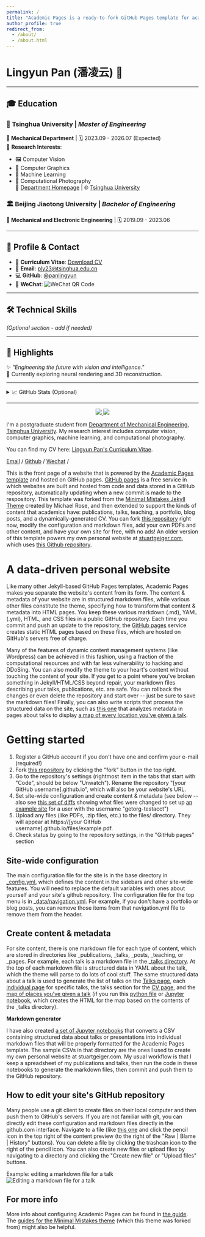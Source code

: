```yaml
---
permalink: /
title: "Academic Pages is a ready-to-fork GitHub Pages template for academic personal websites"
author_profile: true
redirect_from: 
  - /about/
  - /about.html
---
```


# Lingyun Pan (潘凌云) 🌟

---

## 🎓 Education

### 🏫 **Tsinghua University** | *Master of Engineering*  
**📍 Mechanical Department** | 🗓️ 2023.09 - 2026.07 (Expected)  
🔬 **Research Interests**:  
- 🖼️ Computer Vision  
- 🎨 Computer Graphics  
- 🤖 Machine Learning  
- 📸 Computational Photography  
🔗 [Department Homepage](https://me.tsinghua.edu.cn/) | 🌐 [Tsinghua University](https://www.tsinghua.edu.cn/)  

### 🏛️ **Beijing Jiaotong University** | *Bachelor of Engineering*  
**📍 Mechanical and Electronic Engineering** | 🗓️ 2019.09 - 2023.06  

---

## 📄 Profile & Contact

- 📄 **Curriculum Vitae**: [Download CV](../assets/PLY_vitae.pdf)  
- 📧 **Email**: [ply23@tsinghua.edu.cn](mailto:ply23@tsinghua.edu.cn)  
- 💻 **GitHub**: [@panlingyun](https://github.com/panlingyun)  
- 💬 **WeChat**: ![WeChat QR Code](../images/wechat.PNG)  

---

## 🛠️ Technical Skills  
*(Optional section - add if needed)*  
<!-- Example:
- **Programming**: Python (PyTorch, OpenCV), C++  
- **Tools**: Git, LaTeX, Docker  
-->

---

## 📌 Highlights  
✨ *"Engineering the future with vision and intelligence."*  
🌱 Currently exploring neural rendering and 3D reconstruction.  

---

<details>
<summary>📈 GitHub Stats (Optional)</summary>

![GitHub Stats](https://github-readme-stats.vercel.app/api?username=panlingyun&show_icons=true&theme=radical)

</details>

---

<div align="center">
  <a href="mailto:ply23@tsinghua.edu.cn">
    <img src="https://img.shields.io/badge/Email-FF6B6B?style=for-the-badge&logo=gmail&logoColor=white">
  </a>
  <a href="https://github.com/panlingyun">
    <img src="https://img.shields.io/badge/GitHub-181717?style=for-the-badge&logo=github&logoColor=white">
  </a>
</div>


I'm a postgraduate student from [Department of Mechanical Engineering](https://me.tsinghua.edu.cn/), [Tsinghua University](https://www.tsinghua.edu.cn/). My research interest includes computer vision, computer graphics, machine learning, and computational photography.

You can find my CV here: [Lingyun Pan's Curriculum Vitae](../assets/PLY_vitae.pdf).

[Email](mailto:ply23@tsinghua.edu.cn) / [Github](https://github.com/panlingyun) / [Wechat](../images/wechat.PNG) / 

This is the front page of a website that is powered by the [Academic Pages template](https://github.com/academicpages/academicpages.github.io) and hosted on GitHub pages. [GitHub pages](https://pages.github.com) is a free service in which websites are built and hosted from code and data stored in a GitHub repository, automatically updating when a new commit is made to the respository. This template was forked from the [Minimal Mistakes Jekyll Theme](https://mmistakes.github.io/minimal-mistakes/) created by Michael Rose, and then extended to support the kinds of content that academics have: publications, talks, teaching, a portfolio, blog posts, and a dynamically-generated CV. You can fork [this repository](https://github.com/academicpages/academicpages.github.io) right now, modify the configuration and markdown files, add your own PDFs and other content, and have your own site for free, with no ads! An older version of this template powers my own personal website at [stuartgeiger.com](http://stuartgeiger.com), which uses [this Github repository](https://github.com/staeiou/staeiou.github.io).

A data-driven personal website
======
Like many other Jekyll-based GitHub Pages templates, Academic Pages makes you separate the website's content from its form. The content & metadata of your website are in structured markdown files, while various other files constitute the theme, specifying how to transform that content & metadata into HTML pages. You keep these various markdown (.md), YAML (.yml), HTML, and CSS files in a public GitHub repository. Each time you commit and push an update to the repository, the [GitHub pages](https://pages.github.com/) service creates static HTML pages based on these files, which are hosted on GitHub's servers free of charge.

Many of the features of dynamic content management systems (like Wordpress) can be achieved in this fashion, using a fraction of the computational resources and with far less vulnerability to hacking and DDoSing. You can also modify the theme to your heart's content without touching the content of your site. If you get to a point where you've broken something in Jekyll/HTML/CSS beyond repair, your markdown files describing your talks, publications, etc. are safe. You can rollback the changes or even delete the repository and start over -- just be sure to save the markdown files! Finally, you can also write scripts that process the structured data on the site, such as [this one](https://github.com/academicpages/academicpages.github.io/blob/master/talkmap.ipynb) that analyzes metadata in pages about talks to display [a map of every location you've given a talk](https://academicpages.github.io/talkmap.html).

Getting started
======
1. Register a GitHub account if you don't have one and confirm your e-mail (required!)
1. Fork [this repository](https://github.com/academicpages/academicpages.github.io) by clicking the "fork" button in the top right. 
1. Go to the repository's settings (rightmost item in the tabs that start with "Code", should be below "Unwatch"). Rename the repository "[your GitHub username].github.io", which will also be your website's URL.
1. Set site-wide configuration and create content & metadata (see below -- also see [this set of diffs](http://archive.is/3TPas) showing what files were changed to set up [an example site](https://getorg-testacct.github.io) for a user with the username "getorg-testacct")
1. Upload any files (like PDFs, .zip files, etc.) to the files/ directory. They will appear at https://[your GitHub username].github.io/files/example.pdf.  
1. Check status by going to the repository settings, in the "GitHub pages" section

Site-wide configuration
------
The main configuration file for the site is in the base directory in [_config.yml](https://github.com/academicpages/academicpages.github.io/blob/master/_config.yml), which defines the content in the sidebars and other site-wide features. You will need to replace the default variables with ones about yourself and your site's github repository. The configuration file for the top menu is in [_data/navigation.yml](https://github.com/academicpages/academicpages.github.io/blob/master/_data/navigation.yml). For example, if you don't have a portfolio or blog posts, you can remove those items from that navigation.yml file to remove them from the header. 

Create content & metadata
------
For site content, there is one markdown file for each type of content, which are stored in directories like _publications, _talks, _posts, _teaching, or _pages. For example, each talk is a markdown file in the [_talks directory](https://github.com/academicpages/academicpages.github.io/tree/master/_talks). At the top of each markdown file is structured data in YAML about the talk, which the theme will parse to do lots of cool stuff. The same structured data about a talk is used to generate the list of talks on the [Talks page](https://academicpages.github.io/talks), each [individual page](https://academicpages.github.io/talks/2012-03-01-talk-1) for specific talks, the talks section for the [CV page](https://academicpages.github.io/cv), and the [map of places you've given a talk](https://academicpages.github.io/talkmap.html) (if you run this [python file](https://github.com/academicpages/academicpages.github.io/blob/master/talkmap.py) or [Jupyter notebook](https://github.com/academicpages/academicpages.github.io/blob/master/talkmap.ipynb), which creates the HTML for the map based on the contents of the _talks directory).

**Markdown generator**

I have also created [a set of Jupyter notebooks](https://github.com/academicpages/academicpages.github.io/tree/master/markdown_generator
) that converts a CSV containing structured data about talks or presentations into individual markdown files that will be properly formatted for the Academic Pages template. The sample CSVs in that directory are the ones I used to create my own personal website at stuartgeiger.com. My usual workflow is that I keep a spreadsheet of my publications and talks, then run the code in these notebooks to generate the markdown files, then commit and push them to the GitHub repository.

How to edit your site's GitHub repository
------
Many people use a git client to create files on their local computer and then push them to GitHub's servers. If you are not familiar with git, you can directly edit these configuration and markdown files directly in the github.com interface. Navigate to a file (like [this one](https://github.com/academicpages/academicpages.github.io/blob/master/_talks/2012-03-01-talk-1.md) and click the pencil icon in the top right of the content preview (to the right of the "Raw | Blame | History" buttons). You can delete a file by clicking the trashcan icon to the right of the pencil icon. You can also create new files or upload files by navigating to a directory and clicking the "Create new file" or "Upload files" buttons. 

Example: editing a markdown file for a talk
![Editing a markdown file for a talk](/images/editing-talk.png)

For more info
------
More info about configuring Academic Pages can be found in [the guide](https://academicpages.github.io/markdown/). The [guides for the Minimal Mistakes theme](https://mmistakes.github.io/minimal-mistakes/docs/configuration/) (which this theme was forked from) might also be helpful.
